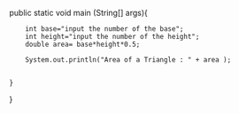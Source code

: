 
public static void main (String[] args){
        
        int base="input the number of the base";
        int height="input the number of the height";
        double area= base*height*0.5;
        
        System.out.println("Area of a Triangle : " + area );
        
             
    }
}

